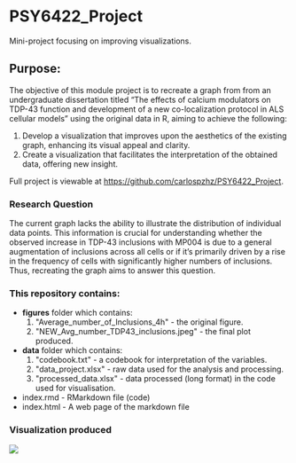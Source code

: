 # PSY6422_Project
Mini-project focusing on improving visualizations.

## Purpose:
The objective of this module project is to recreate a graph from from an undergraduate dissertation titled “The effects of calcium modulators on TDP-43 function and development of a new co-localization protocol in ALS cellular models” using the original data in R, aiming to achieve the following:
1. Develop a visualization that improves upon the aesthetics of the existing graph, enhancing its visual appeal and clarity.
2. Create a visualization that facilitates the interpretation of the obtained data, offering new insight.

Full project is viewable at https://github.com/carlospzhz/PSY6422_Project.

### Research Question
The current graph lacks the ability to illustrate the distribution of individual data points. This information is crucial for understanding whether the observed increase in TDP-43 inclusions with MP004 is due to a general augmentation of inclusions across all cells or if it’s primarily driven by a rise in the frequency of cells with significantly higher numbers of inclusions. Thus, recreating the graph aims to answer this question.

### This repository contains:
- **figures** folder which contains:
  1. "Average_number_of_Inclusions_4h" - the original figure.
  2. "NEW_Avg_number_TDP43_inclusions.jpeg" - the final plot produced.
- **data** folder which contains:
  1. "codebook.txt" - a codebook for interpretation of the variables.
  2. "data_project.xlsx" - raw data used for the analysis and processing.
  3. "processed_data.xlsx" - data processed (long format) in the code used for visualisation.
- index.rmd - RMarkdown file (code)
- index.html - A web page of the markdown file


### Visualization produced
![](https://github.com/carlospzhz/PSY6422_Project/figures/NEW_Avg_number_TDP43_inclusions.jpeg)
